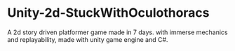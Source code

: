 # Unity-2d-StuckWithOculothoracs
A 2d story driven platformer game made in 7 days. with immerse mechanics and replayability, made with unity game engine and C#.
